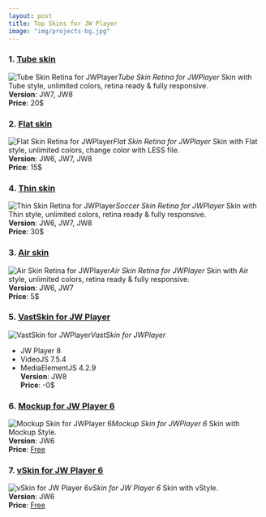 ```yaml
---
layout: post
title: Top Skins for JW Player
image: "img/projects-bg.jpg"
---
```


### 1. [Tube skin](https://codecanyon.net/item/tube-skin-retina-for-jw7/18213167)
![Tube Skin Retina for JWPlayer](https://boxxv.github.io/img/player/tube-jwplayer.jpg "Tube Skin Retina for JW Player")_Tube Skin Retina for JWPlayer_
Skin with Tube style, unlimited colors, retina ready & fully responsive.  
**Version**: JW7, JW8  
**Price**: 20$

### 2. [Flat skin](https://codecanyon.net/item/flat-skin-retina-for-jw-player/12752001)
![Flat Skin Retina for JWPlayer](https://boxxv.github.io/img/player/flat-jwplayer.jpg "Flat Skin Retina for JW Player")_Flat Skin Retina for JWPlayer_
Skin with Flat style, unlimited colors, change color with LESS file.  
**Version**: JW6, JW7, JW8  
**Price**: 15$


### 4. [Thin skin](https://codecanyon.net/item/thin-skin-retina-for-jw-player/13834750)
![Thin Skin Retina for JWPlayer](https://boxxv.github.io/img/player/thin.jpg "Thin Skin Retina for JW Player")_Soccer Skin Retina for JWPlayer_
Skin with Thin style, unlimited colors, retina ready & fully responsive.  
**Version**: JW6, JW7, JW8  
**Price**: 30$


### 3. [Air skin](https://codecanyon.net/item/air-skin-for-jw6/15106240)
![Air Skin Retina for JWPlayer](https://boxxv.github.io/img/player/air-videojs.jpg "Air Skin Retina for JW Player")_Air Skin Retina for JWPlayer_
Skin with Air style, unlimited colors, retina ready & fully responsive.  
**Version**: JW6, JW7  
**Price**: 5$


### 5. [VastSkin for JW Player](https://www.themeslide.com/vastskin-for-jw-player-videojs-mediaelementjs/)
![VastSkin for JWPlayer](https://boxxv.github.io/img/player/vastskin.jpeg "VastSkin for JW Player")_VastSkin for JWPlayer_
- JW Player 8
- VideoJS 7.5.4
- MediaElementJS 4.2.9  
**Version**: JW8  
**Price**: -0$


### 6. [Mockup for JW Player 6](https://github.com/mrwii/mockup-skin-for-jw6)
![Mockup Skin for JWPlayer 6](https://boxxv.github.io/img/player/mockup.jpg "Mockup Skin for JW Player 6")_Mockup Skin for JWPlayer 6_
Skin with Mockup Style.  
**Version**: JW6  
**Price**: [Free](https://github.com/mrwii/mockup-skin-for-jw6)


### 7. [vSkin for JW Player 6](https://github.com/mrwii/vskin-for-jw6)
![vSkin for JW Player 6](https://boxxv.github.io/img/player/vskin.jpg "vSkin for JW Player 6")_vSkin for JW Player 6_
Skin with vStyle.  
**Version**: JW6  
**Price**: [Free](https://github.com/mrwii/vskin-for-jw6)